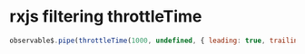 # rxjs filtering throttleTime

```js
observable$.pipe(throttleTime(1000, undefined, { leading: true, trailing: true }));
```
